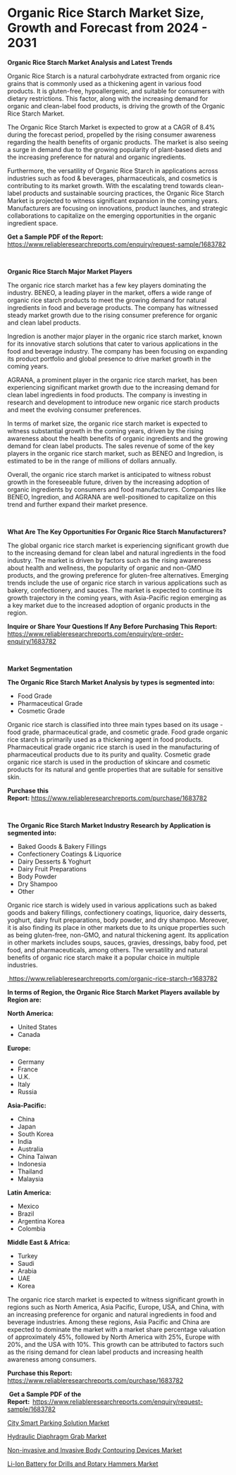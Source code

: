 <p><h1>Organic Rice Starch Market Size, Growth and Forecast from 2024 - 2031</h1></p><p><strong>Organic Rice Starch Market Analysis and Latest Trends</strong></p>
<p><p>Organic Rice Starch is a natural carbohydrate extracted from organic rice grains that is commonly used as a thickening agent in various food products. It is gluten-free, hypoallergenic, and suitable for consumers with dietary restrictions. This factor, along with the increasing demand for organic and clean-label food products, is driving the growth of the Organic Rice Starch Market.</p><p>The Organic Rice Starch Market is expected to grow at a CAGR of 8.4% during the forecast period, propelled by the rising consumer awareness regarding the health benefits of organic products. The market is also seeing a surge in demand due to the growing popularity of plant-based diets and the increasing preference for natural and organic ingredients.</p><p>Furthermore, the versatility of Organic Rice Starch in applications across industries such as food & beverages, pharmaceuticals, and cosmetics is contributing to its market growth. With the escalating trend towards clean-label products and sustainable sourcing practices, the Organic Rice Starch Market is projected to witness significant expansion in the coming years. Manufacturers are focusing on innovations, product launches, and strategic collaborations to capitalize on the emerging opportunities in the organic ingredient space.</p></p>
<p><strong>Get a Sample PDF of the Report:&nbsp;</strong> <a href="https://www.reliableresearchreports.com/enquiry/request-sample/1683782">https://www.reliableresearchreports.com/enquiry/request-sample/1683782</a></p>
<p>&nbsp;</p>
<p><strong>Organic Rice Starch Major Market Players</strong></p>
<p><p>The organic rice starch market has a few key players dominating the industry. BENEO, a leading player in the market, offers a wide range of organic rice starch products to meet the growing demand for natural ingredients in food and beverage products. The company has witnessed steady market growth due to the rising consumer preference for organic and clean label products.</p><p>Ingredion is another major player in the organic rice starch market, known for its innovative starch solutions that cater to various applications in the food and beverage industry. The company has been focusing on expanding its product portfolio and global presence to drive market growth in the coming years.</p><p>AGRANA, a prominent player in the organic rice starch market, has been experiencing significant market growth due to the increasing demand for clean label ingredients in food products. The company is investing in research and development to introduce new organic rice starch products and meet the evolving consumer preferences.</p><p>In terms of market size, the organic rice starch market is expected to witness substantial growth in the coming years, driven by the rising awareness about the health benefits of organic ingredients and the growing demand for clean label products. The sales revenue of some of the key players in the organic rice starch market, such as BENEO and Ingredion, is estimated to be in the range of millions of dollars annually.</p><p>Overall, the organic rice starch market is anticipated to witness robust growth in the foreseeable future, driven by the increasing adoption of organic ingredients by consumers and food manufacturers. Companies like BENEO, Ingredion, and AGRANA are well-positioned to capitalize on this trend and further expand their market presence.</p></p>
<p>&nbsp;</p>
<p><strong>What Are The Key Opportunities For Organic Rice Starch Manufacturers?</strong></p>
<p><p>The global organic rice starch market is experiencing significant growth due to the increasing demand for clean label and natural ingredients in the food industry. The market is driven by factors such as the rising awareness about health and wellness, the popularity of organic and non-GMO products, and the growing preference for gluten-free alternatives. Emerging trends include the use of organic rice starch in various applications such as bakery, confectionery, and sauces. The market is expected to continue its growth trajectory in the coming years, with Asia-Pacific region emerging as a key market due to the increased adoption of organic products in the region.</p></p>
<p><strong>Inquire or Share Your Questions If Any Before Purchasing This Report:</strong> <a href="https://www.reliableresearchreports.com/enquiry/pre-order-enquiry/1683782">https://www.reliableresearchreports.com/enquiry/pre-order-enquiry/1683782</a></p>
<p>&nbsp;</p>
<p><strong>Market Segmentation</strong></p>
<p><strong>The Organic Rice Starch Market Analysis by types is segmented into:</strong></p>
<p><ul><li>Food Grade</li><li>Pharmaceutical Grade</li><li>Cosmetic Grade</li></ul></p>
<p><p>Organic rice starch is classified into three main types based on its usage - food grade, pharmaceutical grade, and cosmetic grade. Food grade organic rice starch is primarily used as a thickening agent in food products. Pharmaceutical grade organic rice starch is used in the manufacturing of pharmaceutical products due to its purity and quality. Cosmetic grade organic rice starch is used in the production of skincare and cosmetic products for its natural and gentle properties that are suitable for sensitive skin.</p></p>
<p><strong>Purchase this Report:&nbsp;</strong><a href="https://www.reliableresearchreports.com/purchase/1683782">https://www.reliableresearchreports.com/purchase/1683782</a></p>
<p>&nbsp;</p>
<p><strong>The Organic Rice Starch Market Industry Research by Application is segmented into:</strong></p>
<p><ul><li>Baked Goods & Bakery Fillings</li><li>Confectionery Coatings & Liquorice</li><li>Dairy Desserts & Yoghurt</li><li>Dairy Fruit Preparations</li><li>Body Powder</li><li>Dry Shampoo</li><li>Other</li></ul></p>
<p><p>Organic rice starch is widely used in various applications such as baked goods and bakery fillings, confectionery coatings, liquorice, dairy desserts, yoghurt, dairy fruit preparations, body powder, and dry shampoo. Moreover, it is also finding its place in other markets due to its unique properties such as being gluten-free, non-GMO, and natural thickening agent. Its application in other markets includes soups, sauces, gravies, dressings, baby food, pet food, and pharmaceuticals, among others. The versatility and natural benefits of organic rice starch make it a popular choice in multiple industries.</p></p>
<p><a href="https://www.reliableresearchreports.com/organic-rice-starch-r1683782">&nbsp;https://www.reliableresearchreports.com/organic-rice-starch-r1683782</a></p>
<p><strong>In terms of Region, the Organic Rice Starch Market Players available by Region are:</strong></p>
<p>
    <p> <strong> North America: </strong>
        <ul>
            <li>United States</li>
            <li>Canada</li>
        </ul>
        </p> 
    <p> <strong> Europe: </strong>
        <ul>
            <li>Germany</li>
            <li>France</li>
            <li>U.K.</li>
            <li>Italy</li>
            <li>Russia</li>
        </ul>
        </p> 
    <p> <strong> Asia-Pacific: </strong>
        <ul>
            <li>China</li>
            <li>Japan</li>
            <li>South Korea</li>
            <li>India</li>
            <li>Australia</li>
            <li>China Taiwan</li>
            <li>Indonesia</li>
            <li>Thailand</li>
            <li>Malaysia</li>
        </ul>
        </p> 
    <p> <strong> Latin America: </strong>
        <ul>
            <li>Mexico</li>
            <li>Brazil</li>
            <li>Argentina Korea</li>
            <li>Colombia</li>
        </ul>
        </p> 
    <p> <strong> Middle East & Africa: </strong>
        <ul>
            <li>Turkey</li>
            <li>Saudi</li>
            <li>Arabia</li>
            <li>UAE</li>
            <li>Korea</li>
        </ul>
    </p>
    </p>
<p><p>The organic rice starch market is expected to witness significant growth in regions such as North America, Asia Pacific, Europe, USA, and China, with an increasing preference for organic and natural ingredients in food and beverage industries. Among these regions, Asia Pacific and China are expected to dominate the market with a market share percentage valuation of approximately 45%, followed by North America with 25%, Europe with 20%, and the USA with 10%. This growth can be attributed to factors such as the rising demand for clean label products and increasing health awareness among consumers.</p></p>
<p><strong>Purchase this Report: </strong><a href="https://www.reliableresearchreports.com/purchase/1683782">https://www.reliableresearchreports.com/purchase/1683782</a></p>
<p>&nbsp;<strong>Get a Sample PDF of the Report:&nbsp;&nbsp;</strong><a href="https://www.reliableresearchreports.com/enquiry/request-sample/1683782">https://www.reliableresearchreports.com/enquiry/request-sample/1683782</a></p>
<p><strong></strong></p>
<p><p><a href="https://medium.com/@richard.james09789/city-smart-parking-solution-market-growth-outlook-from-2024-to-2031-and-it-is-projecting-at-7-1-63b2a3755642">City Smart Parking Solution Market</a></p><p><a href="https://github.com/HenrietteMills1/Market-Research-Report-List-2/blob/main/hydraulic-diaphragm-grab-market.md">Hydraulic Diaphragm Grab Market</a></p><p><a href="https://medium.com/@alexander.bell98078/non-invasive-and-invasive-body-contouring-devices-market-report-by-product-type-fat-reduction-skin-928909a6961a">Non-invasive and Invasive Body Contouring Devices Market</a></p><p><a href="https://github.com/marthawweekle/Market-Research-Report-List-2/blob/main/li-ion-battery-for-drills-and-rotary-hammers-market.md">Li-Ion Battery for Drills and Rotary Hammers Market</a></p></p>